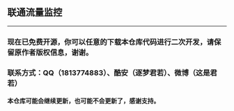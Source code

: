 ## 联通流量监控
****
### 现在已免费开源，你可以任意的下载本仓库代码进行二次开发，请保留原作者版权信息，谢谢。
### 联系方式：QQ（1813774883）、酷安（逐梦君若）、微博（这是君若）
#### 本仓库可能会继续更新，也可能不会更新了，感谢支持。
